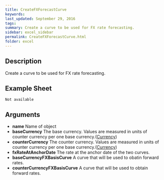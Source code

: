 ```yaml
---
title: CreateFXForecastCurve
keywords:
last_updated: September 29, 2016
tags:
summary: Create a curve to be used for FX rate forecasting.
sidebar: excel_sidebar
permalink: CreateFXForecastCurve.html
folder: excel
---
```


## Description
Create a curve to be used for FX rate forecasting.

<!--HUMAN EDIT START-->

<!--## Details-->

<!--HUMAN EDIT END-->

## Example Sheet

    Not available

## Arguments

* **name** Name of object
* **baseCurrency** The base currency.  Values are measured in units of counter currency per one base currency.([Currency](Currency.html))
* **counterCurrency** The counter currency.  Values are measured in units of counter currency per one base currency.([Currency](Currency.html))
* **fxRateAtAnchorDate** The rate at the anchor date of the two curves.
* **baseCurrencyFXBasisCurve** A curve that will be used to obatin forward rates.
* **counterCurrencyFXBasisCurve** A curve that will be used to obtain forward rates.

<!--HUMAN EDIT START-->

<!--## Validation-->

<!--HUMAN EDIT END-->

